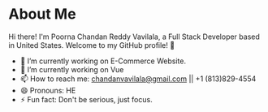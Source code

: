 # About Me

Hi there! I'm Poorna Chandan Reddy Vavilala, a Full Stack Developer based in United States. Welcome to my GitHub profile! 👋

- 🔭 I’m currently working on E-Commerce Website.
- 🌱 I’m currently working on Vue
- 📫 How to reach me: chandanvavilala@gmail.com || +1 (813)829-4554
- 😄 Pronouns: HE
- ⚡ Fun fact: Don't be serious, just focus.
